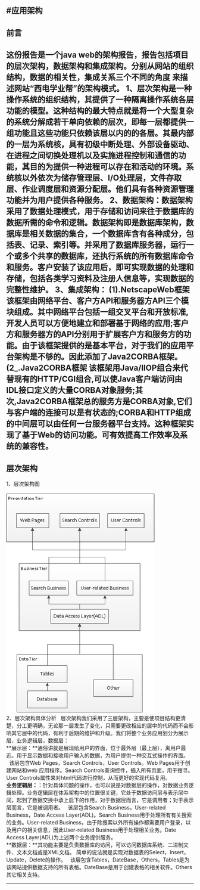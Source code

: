 
#应用架构
-------------------
## 前言

这份报告是一个java web的架构报告，报告包括项目的层次架构，数据架构和集成架构。分别从网站的组织结构，数据的相关性，集成关系三个不同的角度
来描述网站“西电学业帮”的架构模式。
1、层次架构是一种操作系统的组织结构，其提供了一种隔离操作系统各层功能的模型。这种结构的最大特点就是将一个大型复杂的系统分解成若干单向依赖的层次，即每一层都提供一组功能且这些功能只依赖该层以内的的各层。其最内部的一层为系统核，具有初级中断处理、外部设备驱动、在进程之间切换处理机以及实施进程控制和通信的功能，其目的为提供一种进程可以存在和活动的环境。系统核以外依次为储存管理层、I/O处理层，文件存取层、作业调度层和资源分配层。他们具有各种资源管理功能并为用户提供各种服务。
2、数据架构：数据架构采用了数据处理模式，用于存储和访问来往于数据库的数据所需的命令和逻辑。数据架构即是数据库架构，数据库是相关数据的集合，一个数据库含有各种成分，包括表、记录、索引等。并采用了数据库服务器，运行一个或多个共享的数据库，还执行系统的所有数据库命令和服务。客户安装了该应用后，即可实现数据的处理和存储，包括各类学习资料及注册人信息等，实现数据的完整性维护。
3、集成架构：
(1).NetscapeWeb框架 
该框架由网络平台、客户方API和服务器方API三个模块组成。其中网络平台包括一组交叉平台和开放标准,开发人员可以方便地建立和部署基于网络的应用;客户方和服务器方的API分别用于扩展客户方和服务方的功能。由于该框架提供的是基本平台，对于我们的应用平台架构是不够的。因此添加了Java2CORBA框架。
(2_.Java2CORBA框架
该框架用Java/IIOP组合来代替现有的HTTP/CGI组合,可以使Java客户端访问由IDL接口定义的大量CORBA对象服务;其次,Java2CORBA框架总的服务方是CORBA对象,它们与客户端的连接可以是有状态的;CORBA和HTTP组成的中间层可以由任何一台服务器平台支持。这种框架实现了基于Web的访问功能。可有效提高工作效率及系统的兼容性。
-------------------
## 层次架构
1、层次架构图</br>  
![层次架构图](https://github.com/DetachmentOfWomen/WebTask/blob/master/task5/%E5%B1%82%E6%AC%A1%E7%BB%93%E6%9E%84.png)  
2、层次架构具体分析
&#160;&#160;层次架构我们采用了三层架构，主要是使项目结构更清楚，分工更明确，无论那一层发生了变化，只需要更改相应的层中的代码而不会影响其它层中的代码，有利于后期的维护和升级。我们将整个业务应用划分为展示层，业务逻辑层，数据层：</br>
**展示层：**通俗讲就是展现给用户的界面，位于最外层（最上层），离用户最近。用于显示数据和接收用户输入的数据，为用户提供一种交互式操作的界面。
&#160;&#160;该层包含Web Pages，Search Controls，User Controls。Web Pages用于创建网站和web 应用程序。Search Controls查询控件，插入所有页面，用于搜寻。User Controls属性来对html代码进行控制，从而更好的实现代码复用。</br>
**业务逻辑层：**：针对具体问题的操作，也可以说是对数据层的操作，对数据业务逻辑处理。业务逻辑层在体系架构中的位置很关键，它处于数据访问层与表示层中间，起到了数据交换中承上启下的作用，对于数据层而言，它是调用者；对于表示层而言，它是被调用者。
&#160;&#160;该层包含Search Business，User-related Business，Date Access Layer(ADL)。Search Business用于处理所有有关搜索的业务。User-related Business，由于除搜索以外所有操作都需要用户登录，以及用户的相关信息，因此User-related Business用于处理相关业务。Date Access Layer(ADL)为上述两个业务提供服务。</br>
**数据层：**其功能主要是负责数据库的访问，可以访问数据库系统、二进制文件、文本文档或是XML文档。 简单的说法就是实现对数据表的Select，Insert，Update，Delete的操作。
&#160;&#160;该层包含Tables，DateBase，Others。Tables是为该网站提供数据支持的所有表格。DateBase是用于创建表格的相关软件。Others其它相关支持。



-------------------
